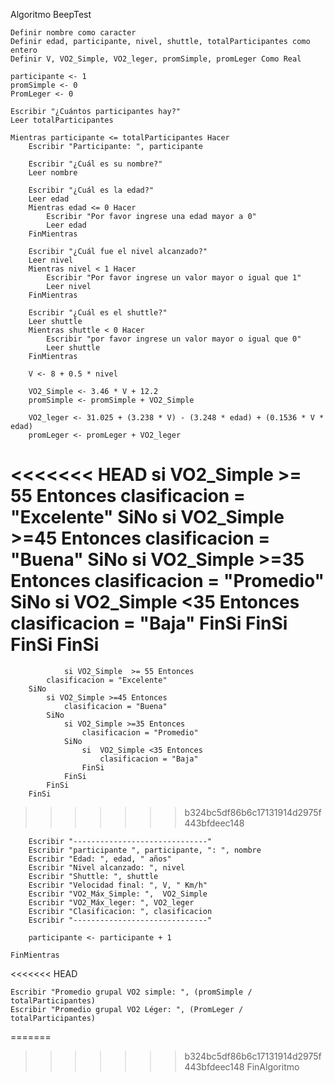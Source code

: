 Algoritmo BeepTest

    Definir nombre como caracter
    Definir edad, participante, nivel, shuttle, totalParticipantes como entero 
    Definir V, VO2_Simple, VO2_leger, promSimple, promLeger Como Real

    participante <- 1
    promSimple <- 0
    PromLeger <- 0
    
    Escribir "¿Cuántos participantes hay?"
    Leer totalParticipantes

    Mientras participante <= totalParticipantes Hacer
        Escribir "Participante: ", participante

        Escribir "¿Cuál es su nombre?"
        Leer nombre 

        Escribir "¿Cuál es la edad?" 
        Leer edad 
        Mientras edad <= 0 Hacer 
            Escribir "Por favor ingrese una edad mayor a 0"
            Leer edad
        FinMientras

        Escribir "¿Cuál fue el nivel alcanzado?"
        Leer nivel 
        Mientras nivel < 1 Hacer 
            Escribir "Por favor ingrese un valor mayor o igual que 1"
            Leer nivel
        FinMientras

        Escribir "¿Cuál es el shuttle?" 
        Leer shuttle
        Mientras shuttle < 0 Hacer
            Escribir "por favor ingrese un valor mayor o igual que 0"
            Leer shuttle
        FinMientras 

        V <- 8 + 0.5 * nivel

        VO2_Simple <- 3.46 * V + 12.2
        promSimple <- promSimple + VO2_Simple

        VO2_leger <- 31.025 + (3.238 * V) - (3.248 * edad) + (0.1536 * V * edad)
        promLeger <- promLeger + VO2_leger

<<<<<<< HEAD
        si VO2_Simple  >= 55 Entonces
		clasificacion = "Excelente"
        SiNo
            si VO2_Simple >=45 Entonces
                clasificacion = "Buena"
            SiNo
                si VO2_Simple >=35 Entonces
                    clasificacion = "Promedio"
                SiNo
                    si  VO2_Simple <35 Entonces
                        clasificacion = "Baja"
                    FinSi
                FinSi
            FinSi
        FinSi
=======
        		si VO2_Simple  >= 55 Entonces
			clasificacion = "Excelente"
		SiNo
			si VO2_Simple >=45 Entonces
				clasificacion = "Buena"
			SiNo
				si VO2_Simple >=35 Entonces
					clasificacion = "Promedio"
				SiNo
					si  VO2_Simple <35 Entonces
						clasificacion = "Baja"
					FinSi
				FinSi
			FinSi
		FinSi

>>>>>>> b324bc5df86b6c17131914d2975f443bfdeec148

      
        Escribir "------------------------------"
        Escribir "participante ", participante, ": ", nombre
        Escribir "Edad: ", edad, " años"
        Escribir "Nivel alcanzado: ", nivel
        Escribir "Shuttle: ", shuttle
        Escribir "Velocidad final: ", V, " Km/h"
        Escribir "VO2_Máx_Simple: ",  VO2_Simple
        Escribir "VO2_Máx_leger: ", VO2_leger  
        Escribir "Clasificacion: ", clasificacion
        Escribir "------------------------------"

        participante <- participante + 1

    FinMientras
<<<<<<< HEAD

    Escribir "Promedio grupal VO2 simple: ", (promSimple / totalParticipantes)
    Escribir "Promedio grupal VO2 Léger: ", (PromLeger / totalParticipantes)



=======
>>>>>>> b324bc5df86b6c17131914d2975f443bfdeec148
FinAlgoritmo


